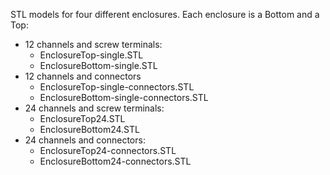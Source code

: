 STL models for four different enclosures. Each enclosure is a Bottom and a Top:

<ul>
<li>12 channels and screw terminals:
<ul>
<li>EnclosureTop-single.STL
<li>EnclosureBottom-single.STL
</ul>
<li>12 channels and connectors
<ul>
<li>EnclosureTop-single-connectors.STL
<li>EnclosureBottom-single-connectors.STL
</ul>
<li>24 channels and screw terminals:
<ul>
<li>EnclosureTop24.STL
<li>EnclosureBottom24.STL
</ul>
<li>24 channels and connectors:
<ul>
<li>EnclosureTop24-connectors.STL
<li>EnclosureBottom24-connectors.STL
</ul>
</ul>
